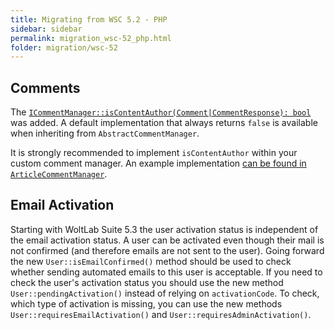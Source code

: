 ```yaml
---
title: Migrating from WSC 5.2 - PHP
sidebar: sidebar
permalink: migration_wsc-52_php.html
folder: migration/wsc-52
---
```


## Comments

The [`ICommentManager::isContentAuthor(Comment|CommentResponse): bool`](https://github.com/WoltLab/WCF/blob/aa96d34130d58c150a35ebd8936f09c830ccd685/wcfsetup/install/files/lib/system/comment/manager/ICommentManager.class.php#L151-L158) was added.
A default implementation that always returns `false` is available when inheriting from `AbstractCommentManager`.

It is strongly recommended to implement `isContentAuthor` within your custom comment manager.
An example implementation [can be found in `ArticleCommentManager`](https://github.com/WoltLab/WCF/blob/aa96d34130d58c150a35ebd8936f09c830ccd685/wcfsetup/install/files/lib/system/comment/manager/ArticleCommentManager.class.php#L213-L219).

## Email Activation

Starting with WoltLab Suite 5.3 the user activation status is independent of the email activation status. 
A user can be activated even though their mail is not confirmed (and therefore emails are not sent to the user). 
Going forward the new `User::isEmailConfirmed()` method should be used to check whether sending automated emails to this user is acceptable. 
If you need to check the user's activation status you should use the new method `User::pendingActivation()` instead of relying on `activationCode`. 
To check, which type of activation is missing, you can use the new methods `User::requiresEmailActivation()` and `User::requiresAdminActivation()`. 
